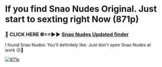 # If you find Snao Nudes Original. Just start to sexting right Now (871p)

<h3>🔴 CLICK HERE 🌐==►► <a href="https://tinyurl.com/mtbk5fxa" rel="nofollow">Snao Nudes Updated finder</a></h3>

I found Snao Nudes. You'll definitely like. Just don't open Snao Nudes at work 😉💬

[![871p](https://i.imgur.com/Q8WKrnY.jpeg)](https://tinyurl.com/mtbk5fxa)
